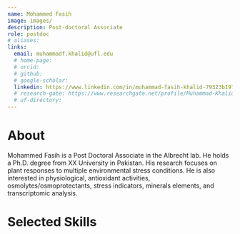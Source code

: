 ```yaml
---
name: Mohammed Fasih
image: images/
description: Post-doctoral Associate
role: postdoc
# aliases:
links:
  email: muhammadf.khalid@ufl.edu
  # home-page: 
  # orcid: 
  # github: 
  # google-scholar: 
  linkedin: https://www.linkedin.com/in/muhammad-fasih-khalid-79323b197/
  # research-gate: https://www.researchgate.net/profile/Muhammad-Khalid-33
  # uf-directory:
---
```

# About
Mohammed Fasih is a Post Doctoral Associate in the Albrecht lab. He holds a Ph.D. degree from XX University in Pakistan. His research focuses on plant responses to multiple environmental stress conditions. He is also interested in physiological, antioxidant activities, osmolytes/osmoprotectants, stress indicators, minerals elements, and transcriptomic analysis.

# Selected Skills